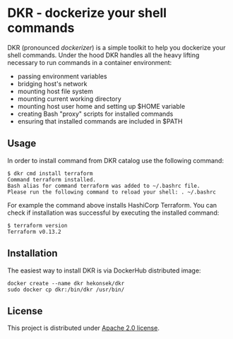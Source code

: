 # DKR - dockerize your shell commands

DKR (pronounced *dockerizer*) is a simple toolkit to help you dockerize your shell commands. Under the hood 
DKR handles all the heavy lifting necessary to run commands in a container environment:
- passing environment variables
- bridging host's network
- mounting host file system
- mounting current working directory
- mounting host user home and setting up $HOME variable 
- creating Bash "proxy" scripts for installed commands 
- ensuring that installed commands are included in $PATH

## Usage

In order to install command from DKR catalog use the following command:

```
$ dkr cmd install terraform
Command terraform installed.
Bash alias for command terraform was added to ~/.bashrc file. 
Please run the following command to reload your shell: . ~/.bashrc
```

For example the command above installs HashiCorp Terraform. You can check if installation was successful
by executing the installed command:

```
$ terraform version
Terraform v0.13.2
```

## Installation

The easiest way to install DKR is via DockerHub distributed image:

```
docker create --name dkr hekonsek/dkr
sudo docker cp dkr:/bin/dkr /usr/bin/
```

## License
 
This project is distributed under [Apache 2.0 license](http://www.apache.org/licenses/LICENSE-2.0.html).
